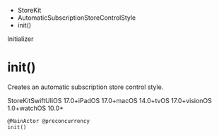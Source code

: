 

- StoreKit
- AutomaticSubscriptionStoreControlStyle
-  init() 

Initializer

# init()

Creates an automatic subscription store control style.

StoreKitSwiftUIiOS 17.0+iPadOS 17.0+macOS 14.0+tvOS 17.0+visionOS 1.0+watchOS 10.0+

``` source
@MainActor @preconcurrency
init()
```

